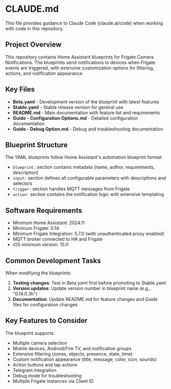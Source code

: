 # CLAUDE.md

This file provides guidance to Claude Code (claude.ai/code) when working with code in this repository.

## Project Overview

This repository contains Home Assistant blueprints for Frigate Camera Notifications. The blueprints send notifications to devices when Frigate events are triggered, with extensive customization options for filtering, actions, and notification appearance.

## Key Files

- **Beta.yaml** - Development version of the blueprint with latest features
- **Stable.yaml** - Stable release version for general use
- **README.md** - Main documentation with feature list and requirements
- **Guide - Configuration Options.md** - Detailed configuration documentation
- **Guide - Debug Option.md** - Debug and troubleshooting documentation

## Blueprint Structure

The YAML blueprints follow Home Assistant's automation blueprint format:
- `blueprint:` section contains metadata (name, author, requirements, description)
- `input:` section defines all configurable parameters with descriptions and selectors
- `trigger:` section handles MQTT messages from Frigate
- `action:` section contains the notification logic with extensive templating

## Software Requirements

- Minimum Home Assistant: 2024.11
- Minimum Frigate: 0.14
- Minimum Frigate Integration: 5.7.0 (with unauthenticated proxy enabled)
- MQTT broker connected to HA and Frigate
- iOS minimum version: 15.0

## Common Development Tasks

When modifying the blueprints:

1. **Testing changes**: Test in Beta.yaml first before promoting to Stable.yaml
2. **Version updates**: Update version number in blueprint name (e.g., "0.14.0.3h")
3. **Documentation**: Update README.md for feature changes and Guide files for configuration changes

## Key Features to Consider

The blueprint supports:
- Multiple camera selection
- Mobile devices, Android/Fire TV, and notification groups
- Extensive filtering (zones, objects, presence, state, time)
- Custom notification appearance (title, message, color, icon, sounds)
- Action buttons and tap actions
- Telegram integration
- Debug mode for troubleshooting
- Multiple Frigate instances via Client ID
